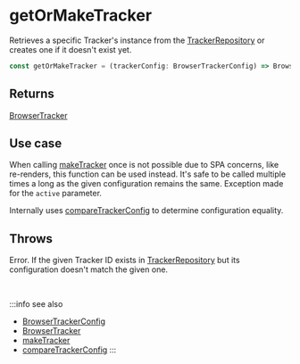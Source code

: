 # getOrMakeTracker

Retrieves a specific Tracker's instance from the [TrackerRepository](/tracking/api-reference/core/TrackerRepository.md) or creates one if it doesn't exist yet.

```typescript
const getOrMakeTracker = (trackerConfig: BrowserTrackerConfig) => BrowserTracker 
```

## Returns
[BrowserTracker](/tracking/api-reference/general/BrowserTracker.md)

## Use case
When calling [makeTracker](/tracking/api-reference/general/makeTracker.md) once is not possible due to SPA concerns, like re-renders, this function can be used instead. 
It's safe to be called multiple times a long as the given configuration remains the same. Exception made for the `active` parameter.

Internally uses [compareTrackerConfig](/tracking/api-reference/common/compareTrackerConfigs.md) to determine configuration equality.

## Throws
Error. If the given Tracker ID exists in [TrackerRepository](/tracking/api-reference/core/TrackerRepository.md) but its configuration doesn't match the given one.

<br/>

:::info see also
- [BrowserTrackerConfig](/tracking/api-reference/definitions/BrowserTrackerConfig.md)
- [BrowserTracker](/tracking/api-reference/general/BrowserTracker.md)
- [makeTracker](/tracking/api-reference/general/makeTracker.md)
- [compareTrackerConfig](/tracking/api-reference/common/compareTrackerConfigs.md)
:::
